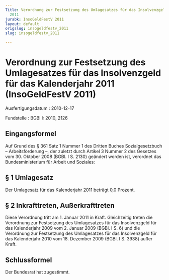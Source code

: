 ```yaml
---
Title: Verordnung zur Festsetzung des Umlagesatzes für das Insolvenzgeld für das Kalenderjahr
  2011
jurabk: InsoGeldFestV 2011
layout: default
origslug: insogeldfestv_2011
slug: insogeldfestv_2011

---
```


# Verordnung zur Festsetzung des Umlagesatzes für das Insolvenzgeld für das Kalenderjahr 2011 (InsoGeldFestV 2011)

Ausfertigungsdatum
:   2010-12-17

Fundstelle
:   BGBl I: 2010, 2126

## Eingangsformel

Auf Grund des § 361 Satz 1 Nummer 1 des Dritten Buches
Sozialgesetzbuch – Arbeitsförderung –, der zuletzt durch Artikel 3
Nummer 2 des Gesetzes vom 30. Oktober 2008 (BGBl. I S. 2130) geändert
worden ist, verordnet das Bundesministerium für Arbeit und Soziales:

## § 1 Umlagesatz

Der Umlagesatz für das Kalenderjahr 2011 beträgt 0,0 Prozent.

## § 2 Inkrafttreten, Außerkrafttreten

Diese Verordnung tritt am 1. Januar 2011 in Kraft. Gleichzeitig treten
die Verordnung zur Festsetzung des Umlagesatzes für das Insolvenzgeld
für das Kalenderjahr 2009 vom 2. Januar 2009 (BGBl. I S. 6) und die
Verordnung zur Festsetzung des Umlagesatzes für das Insolvenzgeld für
das Kalenderjahr 2010 vom 18. Dezember 2009 (BGBl. I S. 3938) außer
Kraft.

## Schlussformel

Der Bundesrat hat zugestimmt.

